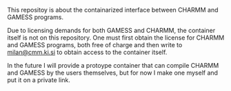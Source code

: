 This repositoy is about the containarized interface between CHARMM and GAMESS programs.

Due to licensing demands for both GAMESS and CHARMM, the container
itself is not on this repository. One must first obtain the license
for CHARMM and GAMESS programs, both free of charge and then write to
milan@cmm.ki.si to obtain access to the container itself.

In the future I will provide a protoype container that can compile
CHARMM and GAMESS by the users themselves, but for now I make one
myself and put it on a private link.


